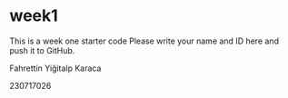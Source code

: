 # week1
This is a week one starter code 
Please write your name and ID here and push it to GitHub.

Fahrettin Yiğitalp Karaca

230717026
